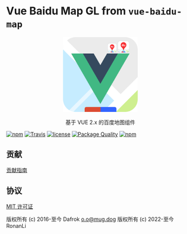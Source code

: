 # Vue Baidu Map GL from `vue-baidu-map`

<p align="center"><img src="//raw.githubusercontent.com/ronliruonan/vue-baidu-mapgl/static_site/favicon.png" width="200px"></p>

<p align="center">基于 VUE 2.x 的百度地图组件</p>

[![npm](https://img.shields.io/npm/v/vue-bmap-gl.svg)]()
[![Travis](https://img.shields.io/travis/Dafrok/vue-bmap-gl.svg)]()
[![license](https://img.shields.io/github/license/ronliruonan/vue-bmap-gl.svg)]()
[![Package Quality](https://camo.githubusercontent.com/288996eeba7c6433cb9a72caf2385913f2ceebb2/687474703a2f2f6e706d2e7061636b6167657175616c6974792e636f6d2f736869656c642f7675652d62616964752d6d61702e737667)](http://packagequality.com/#?package=vue-bmap-gl)
[![npm](https://img.shields.io/npm/dm/vue-bmap-gl.svg)]()

## 贡献

[贡献指南](https://github.com/ronliruonan/vue-bmap-gl/blob/master/CONTRIBUTING.md)

## 协议

[MIT 许可证](//opensource.org/licenses/MIT)

版权所有 (c) 2016-至今 Dafrok <o.o@mug.dog>
版权所有 (c) 2022-至今 RonanLi

